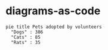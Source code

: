 # diagrams-as-code
```mermaid!
pie title Pets adopted by volunteers
  "Dogs" : 386
  "Cats" : 85
  "Rats" : 35
```
